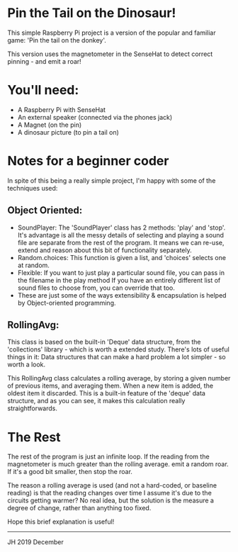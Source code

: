 Pin the Tail on the Dinosaur!
=

This simple Raspberry Pi project is a version of the popular and familiar game:
'Pin the tail on the donkey'. 

This version uses the magnetometer in the SenseHat to detect correct pinning - and emit a roar! 

You'll need:
=

* A Raspberry Pi with SenseHat
* An external speaker (connected via the phones jack)
* A Magnet (on the pin)
* A dinosaur picture (to pin a tail on) 

Notes for a beginner coder
=

In spite of this being a really simple project, I'm happy with some of the techniques used:

Object Oriented:
-

* SoundPlayer:
The 'SoundPlayer' class has 2 methods: 'play' and 'stop'. It's advantage is all the messy details of selecting and playing
a sound file are separate from the rest of the program. It means we can re-use, extend and reason about this bit of functionality
separately.
* Random.choices: 
This function is given a list, and 'choices' selects one at random.  
* Flexible:
If you want to just play a particular sound file, you can pass in the filename in the play method
If you have an entirely different list of sound files to choose from, you can override that too.
* These are just some of the ways extensibility & encapsulation is helped by Object-oriented programming. 

RollingAvg:
-
This class is based on the built-in 'Deque' data structure, from the 'collections' library - which is worth a extended study. There's lots of 
useful things in it: Data structures that can make a hard problem a lot simpler - so worth a look.

This RollingAvg class calculates a rolling average, by storing a given number of previous items, and averaging them.
When a new item is added, the oldest item it discarded. This is a built-in feature of the 'deque' data structure, and as
you can see, it makes this calculation really straightforwards.

The Rest
==
The rest of the program is just an infinite loop. If the reading from the magnetometer is much greater than 
the rolling average. emit a random roar. If it's a good bit smaller, then stop the roar.

The reason a rolling average is used (and not a hard-coded, or baseline reading) is that the reading changes over time
I assume it's due to the circuits getting warmer? No real idea, but the solution is the measure a degree of change, 
rather than anything too fixed.

Hope this brief explanation is useful! 

---
JH  2019 December

 